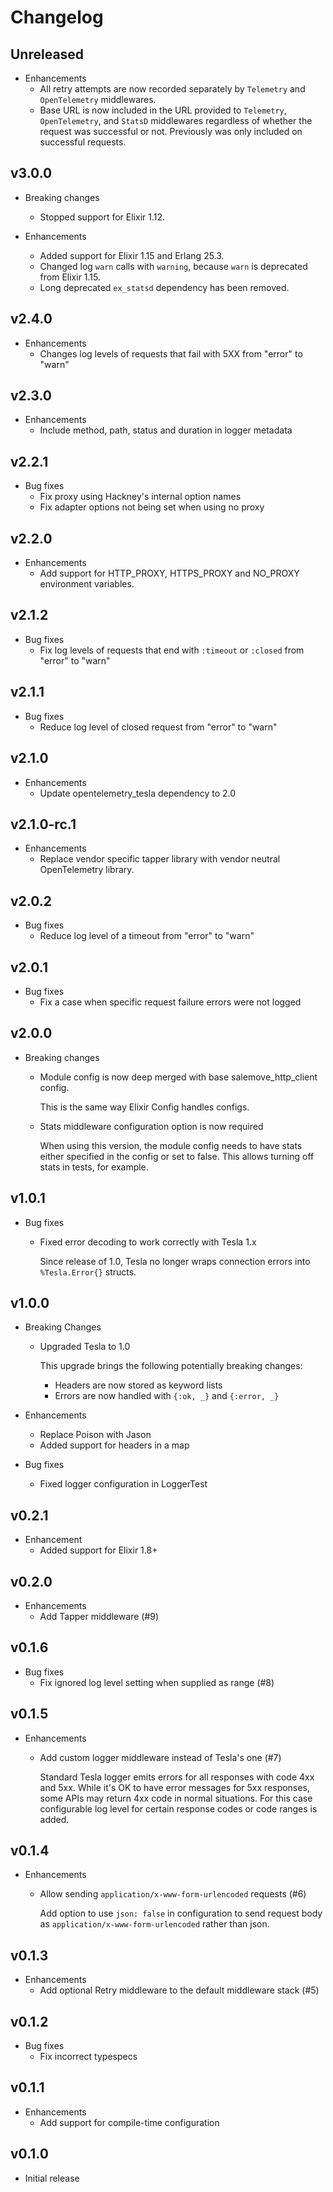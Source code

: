 # Changelog

## Unreleased

* Enhancements
  * All retry attempts are now recorded separately by `Telemetry` and
    `OpenTelemetry` middlewares.
  * Base URL is now included in the URL provided to  `Telemetry`,
    `OpenTelemetry`, and `StatsD` middlewares regardless of whether the request
    was successful or not. Previously was only included on successful requests.

## v3.0.0
* Breaking changes
    * Stopped support for Elixir 1.12.

* Enhancements
    * Added support for Elixir 1.15 and Erlang 25.3.
    * Changed log `warn` calls with `warning`, because `warn` is deprecated from Elixir 1.15.
    * Long deprecated `ex_statsd` dependency has been removed.

## v2.4.0
* Enhancements
  * Changes log levels of requests that fail with 5XX from "error" to "warn"

## v2.3.0
* Enhancements
    * Include method, path, status and duration in logger metadata

## v2.2.1
* Bug fixes
    * Fix proxy using Hackney's internal option names
    * Fix adapter options not being set when using no proxy

## v2.2.0
  * Enhancements
    * Add support for HTTP_PROXY, HTTPS_PROXY and NO_PROXY environment variables.

## v2.1.2
  * Bug fixes
    * Fix log levels of requests that end with `:timeout` or `:closed` from
      "error" to "warn"

## v2.1.1
  * Bug fixes
    * Reduce log level of closed request from "error" to "warn"

## v2.1.0
  * Enhancements
    * Update opentelemetry_tesla dependency to 2.0

## v2.1.0-rc.1
  * Enhancements
    * Replace vendor specific tapper library with vendor neutral OpenTelemetry library.

## v2.0.2
  * Bug fixes
    * Reduce log level of a timeout from "error" to "warn"

## v2.0.1
  * Bug fixes
    * Fix a case when specific request failure errors were not logged

## v2.0.0
  * Breaking changes
    * Module config is now deep merged with base salemove_http_client config.

      This is the same way Elixir Config handles configs.

    * Stats middleware configuration option is now required

      When using this version, the module config needs to have stats either
      specified in the config or set to false. This allows turning off stats
      in tests, for example.

## v1.0.1
  * Bug fixes
    * Fixed error decoding to work correctly with Tesla 1.x

      Since release of 1.0, Tesla no longer wraps connection errors into
      `%Tesla.Error{}` structs.

## v1.0.0
  * Breaking Changes
    * Upgraded Tesla to 1.0

      This upgrade brings the following potentially breaking changes:

      - Headers are now stored as keyword lists
      - Errors are now handled with `{:ok, _}` and `{:error, _}`

  * Enhancements
    * Replace Poison with Jason
    * Added support for headers in a map

  * Bug fixes
    * Fixed logger configuration in LoggerTest

## v0.2.1

  * Enhancement
    * Added support for Elixir 1.8+

## v0.2.0

  * Enhancements
    * Add Tapper middleware (#9)

## v0.1.6

  * Bug fixes
    * Fix ignored log level setting when supplied as range (#8)

## v0.1.5

  * Enhancements
    * Add custom logger middleware instead of Tesla's one (#7)

      Standard Tesla logger emits errors for all responses with code
      4xx and 5xx. While it's OK to have error messages for 5xx responses,
      some APIs may return 4xx code in normal situations. For this case
      configurable log level for certain response codes or code ranges
      is added.

## v0.1.4

  * Enhancements
    * Allow sending `application/x-www-form-urlencoded` requests (#6)

      Add option to use `json: false` in configuration to send request
      body as `application/x-www-form-urlencoded` rather than json.

## v0.1.3

  * Enhancements
    * Add optional Retry middleware to the default middleware stack (#5)

## v0.1.2

  * Bug fixes
    * Fix incorrect typespecs

## v0.1.1

  * Enhancements
    * Add support for compile-time configuration

## v0.1.0

  * Initial release
